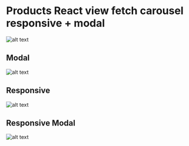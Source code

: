 # Products React view fetch **carousel** responsive + modal
![alt text](http://beautyhub.pro/design/okay_shop/react/view.png?v=3&s=500)

## Modal
![alt text](http://beautyhub.pro/design/okay_shop/react/view-modal.png?v=3&s=500)

## Responsive
![alt text](http://beautyhub.pro/design/okay_shop/react/responsive.png?v=3&s=500)

## Responsive Modal
![alt text](http://beautyhub.pro/design/okay_shop/react/responsive-modal.png?v=3&s=500)
